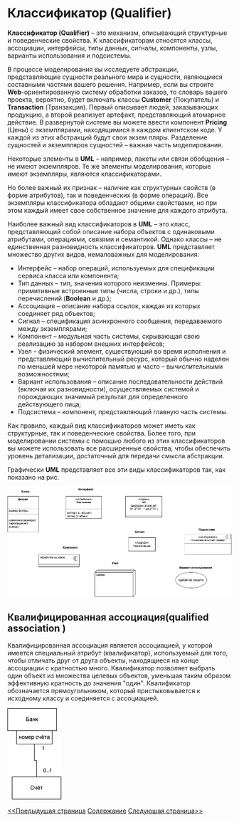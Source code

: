 # Классификатор (Qualifier)

**Классификатор (Qualifier)** – это механизм, описывающий структурные и поведенческие свойства. К классификаторам относятся классы, ассоциации, интерфейсы, типы данных, сигналы, компоненты, узлы, варианты использования и подсистемы.

В процессе моделирования вы исследуете абстракции, представляющие сущности реального мира и сущности, являющиеся составными частями вашего решения. Например, если вы строите **Web**-ориентированную систему обработки заказов, то словарь вашего проекта, вероятно, будет включать классы **Customer** (Покупатель) и **Transaction** (Транзакция). Первый описывает людей, заказывающих продукцию, а второй реализует артефакт, представляющий атомарное действие. В развернутой системе вы можете ввести компонент **Pricing** (Цены) с экземплярами, находящимися в каждом клиентском коде. У каждой из этих абстракций будут свои экзем пляры. Разделение сущностей и экземпляров сущностей – важная часть моделирования.

Некоторые элементы в **UML** – например, пакеты или связи обобщения – не имеют экземпляров. Те же элементы моделирования, которые имеют экземпляры, являются классификаторами.

Но более важный их признак – наличие как структурных свойств (в форме атрибутов), так и поведенческих (в форме операций). Все экземпляры классификатора обладают общими свойствами, но при этом каждый имеет свое собственное значение для каждого атрибута.

Наиболее важный вид классификаторов в **UML** – это класс, представляющий собой описание набора объектов с одинаковыми атрибутами, операциями, связями и семантикой. Однако классы – не единственная разновидность классификаторов. **UML** представляет множество других видов, немаловажных для моделирования:
* Интерфейс – набор операций, используемых для спецификации сервиса класса или компонента;
* Тип данных – тип, значения которого неизменны. Примеры: примитивные встроенные типы (числа, строки и др.), типы перечислений (**Boolean** и др.);
* Ассоциация – описание набора ссылок, каждая из которых соединяет ряд объектов;
* Сигнал – спецификация асинхронного сообщения, передаваемого между экземплярами;
* Компонент – модульная часть системы, скрывающая свою реализацию за набором внешних интерфейсов;
* Узел – физический элемент, существующий во время исполнения и представляющий вычислительный ресурс, который обычно наделен по меньшей мере некоторой памятью и часто – вычислительными возможностями;
* Вариант использования – описание последовательности действий (включая их разновидности), осуществляемых системой и порождающих значимый результат для определенного действующего лица;
* Подсистема – компонент, представляющий главную часть системы.

Как правило, каждый вид классификаторов может иметь как структурные, так и поведенческие свойства. Более того, при моделировании системы с помощью любого из этих классификаторов вы можете использовать все расширенные свойства, чтобы обеспечить уровень детализации, достаточный для передачи смысла абстракции.

Графически **UML** представляет все эти виды классификаторов так, как показано на рис.


![](/assets/diagram-class/classifier.png)

## Квалифицированная ассоциация(qualified association )

Квалифицированная ассоциация является ассоциацией, у которой имеется специальный атрибут (квалификатор), используемый для того, чтобы отличать друг от друга объекты, находящиеся на конце ассоциации с кратностью много. Квалификатор позволяет выбрать один объект из множества целевых объектов, уменьшая таким образом эффективную кратность до значения "один". Квалификатор обозначается прямоугольником, который пристыковывается к исходному классу и соединяется с ассоциацией.


![](/assets/diagram-class/qualifiedAssociation.png)

[<<Предыдущая страница](/diagram-class/relationshipsClasses.md)
[Содержание](/diagram-class/README.md)
[Следующая страница>>](/diagram-class/classAssociation.md)